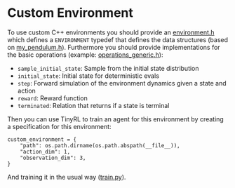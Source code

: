 # Custom Environment

To use custom C++ environments you should provide an [environment.h](./environment.h) which defines a `ENVIRONMENT` typedef that defines the data structures (based on [my_pendulum.h](./my_pendulum/my_pendulum.h)). Furthermore you should provide implementations for the basic operations (example: [operations_generic.h](./my_pendulum/operations_generic.h)):
- `sample_initial_state`: Sample from the initial state distribution
- `initial_state`: Initial state for deterministic evals
- `step`: Forward simulation of the environment dynamics given a state and action
- `reward`: Reward function
- `terminated`: Relation that returns if a state is terminal

Then you can use TinyRL to train an agent for this environment by creating a specification for this environment:
```
custom_environment = {
    "path": os.path.dirname(os.path.abspath(__file__)),
    "action_dim": 1,
    "observation_dim": 3,
}
```
And training it in the usual way ([train.py](./train.py)).